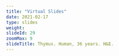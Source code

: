 ```yaml
---
title: "Virtual Slides"
date: 2021-02-17
type: slides
weight:
slideId: 29
zoomMax: 9
slideTitle: Thymus. Human, 36 years. H&E.
---
```

